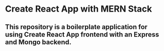 # Create React App with MERN Stack

## This repository is a boilerplate application for using Create React App frontend with an Express and Mongo backend.


